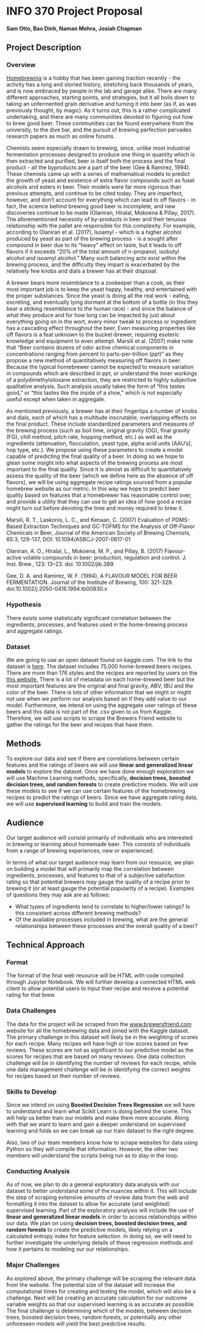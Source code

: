 # INFO 370 Project Proposal
#### Sam Otto, Bao Dinh, Naman Mehra, Josiah Chapman

## Project Description

### Overview

[Homebrewing](https://en.wikipedia.org/wiki/Homebrewing) is a hobby that has been gaining traction recently - the activity has a long and storied history, stretching back thousands of years, and is now embraced by people in the lab and garage alike. There are many different approaches, starting points, and strategies, but it all boils down to taking an unfermented grain derivative and turning it into beer (as if, as was previously thought, by magic). As it turns out, this is a rather complicated undertaking, and there are many communities devoted to figuring out how to brew good beer. These communities can be found everywhere from the university, to the dive bar, and the pursuit of brewing perfection pervades research papers as much as online forums.

Chemists seem especially drawn to brewing, since, unlike most industrial fermentation processes designed to produce one thing in quantity which is then extracted and purified, beer is itself both the process and the final product - all the byproducts are a part of the beer (Gee & Ramirez, 1994). These chemists came up with a series of mathematical models to predict the growth of yeast and existence of extra flavor compounds such as fusel alcohols and esters in beer. Their models were far more rigorous than previous attempts, and continue to be cited today. They are imperfect, however, and don’t account for everything which can lead to off flavors - in fact, the science behind brewing good beer is incomplete, and new discoveries continue to be made (Olaniran, Hiralal, Mokoena & Pillay, 2017). The aforementioned necessity of by-products in beer and their tenuous relationship with the pallet are responsible for this complexity. For example, according to Olaniran et al. (2017), Isoamyl - which is a higher alcohol produced by yeast as part of the brewing process - is a sought after compound in beer due to its “heavy” effect on taste, but it leads to off flavors if it exceeds “20% of the total amount of n-propanol, isobutyl alcohol and isoamyl alcohol.” Many such balancing acts exist within the brewing process, and the difficulty they impart is exacerbated by the relatively few knobs and dials a brewer has at their disposal.

A brewer bears more resemblance to a zookeeper than a cook, as their most important job is to keep the yeast happy, healthy, and entertained with the proper substances. Since the yeast is doing all the real work - eating, excreting, and eventually lying dormant at the bottom of a bottle (in this they bear a striking resemblance to the human race) - and since the balance of what they produce and for how long can be impacted by just about everything going on in the wort, every minor tweak to process or ingredient has a cascading effect throughout the beer. Even measuring properties like off flavors is a feat unknown to the bucket-brewer, requiring esoteric knowledge and equipment to even attempt. Marsili et al. (2007) make note that “Beer contains dozens of odor active chemical components in concentrations ranging from percent to parts-per-trillion (ppt)“ as they propose a new method of quantitatively measuring off flavors in beer. Because the typical homebrewer cannot be expected to measure variation in compounds which are described in ppt, or understand the inner workings of a polydimethylsiloxane extraction, they are restricted to highly subjective qualitative analysis. Such analysis usually takes the form of “this tastes good,” or “this tastes like the inside of a shoe,” which is not especially useful except when taken in aggregate.

As mentioned previously, a brewer has at their fingertips a number of knobs and dials, each of which has a multitude inscrutable, overlapping effects on the final product. These include standardized parameters and measures of the brewing process (such as boil time, original gravity (OG), final gravity (FG), chill method, pitch rate, hopping method, etc.) as well as the ingredients (attenuation, flocculation, yeast type, alpha acid units (AAU’s), hop type, etc.). We propose using these parameters to create a model capable of predicting the final quality of a beer. In doing so we hope to glean some insight into what aspects of the brewing process are most important to the final quality. Since it is almost as difficult to quantitatively assess the quality of the beer (which we define here as the absence of off flavors), we will be using aggregate recipe ratings sourced from a popular homebrew website as our metric. In this way we hope to predict beer quality based on features that a homebrewer has reasonable control over, and provide a utility that they can use to get an idea of how good a recipe might turn out before devoting the time and money required to brew it.

Marsili, R. T., Laskonis, L. C., and Kenaan, C. (2007) Evaluation of PDMS-Based Extraction Techniques and GC-TOFMS for the Analysis of Off-Flavor Chemicals in Beer, Journal of the American Society of Brewing Chemists, 65:3, 129-137, DOI: 10.1094/ASBCJ-2007-0617-01

Olaniran, A. O., Hiralal, L., Mokoena, M. P., and Pillay, B. (2017) Flavour‐active volatile compounds in beer: production, regulation and control. J. Inst. Brew., 123: 13–23. doi: 10.1002/jib.389.

Gee, D. A. and Ramirez, W. F. (1994), A FLAVOUR MODEL FOR BEER FERMENTATION. Journal of the Institute of Brewing, 100: 321-329. doi:10.1002/j.2050-0416.1994.tb00830.x

### Hypothesis

There exists some statistically significant correlation between the ingredients, processes, and features used in the home-brewing process and aggregate ratings.

### Dataset

We are going to use an open dataset found on kaggle.com. The link to the dataset is [here](https://www.kaggle.com/jtrofe/beer-recipes). The dataset includes 75,000 home-brewed beers recipes. There are more than 176 styles and the recipes are reported by users on the [this website.](https://www.brewersfriend.com/) There is a lot of metadata on each home-brewed beer but the most important features are the original and final gravity, ABV, IBU and the color of the beer. There is lots of other information that we might or might not use when we perform our analysis based on if they add value to our model.
Furthermore, we intend on using the aggregate user ratings of these beers and this data is not part of the .csv given to us from Kaggle. Therefore, we will use scripts to scrape the Brewers Friend website to gather the ratings for the beer and recipes that have them.

## Methods

To explore our data and see if there are correlations between certain features and the ratings of beers we will use **linear and generalized linear models** to explore the dataset. Once we have done enough exploration we will use Machine Learning methods, specifically, **decision trees, boosted decision trees, and random forests** to create predictive models. We will use these models to see if we can use certain features of the homebrewing recipes to predict the ratings of beers. Since we have aggregate rating data, we will use **supervised learning** to build and train the models.

## Audience

Our target audience will consist primarily of individuals who are interested in brewing or learning about homemade beer. This consists of individuals from a range of brewing experiences, new or experienced.

In terms of what our target audience may learn from our resource, we plan on building a model that will primarily map the correlation between ingredients, processes, and features to that of a subjective satisfaction rating so that potential brewers may gauge the quality of a recipe prior to brewing it (or at least gauge the potential popularity of a recipe). Examples of questions they may ask are as follows:

- What types of ingredients tend to correlate to higher/lower ratings? Is this consistent across different brewing methods?
- Of the available processes included in brewing, what are the general relationships between these processes and the overall quality of a beer?


## Technical Approach

### Format

The format of the final web resource will be HTML with code compiled through Jupyter Notebook. We will further develop a connected HTML web client to allow potential users to input their recipe and receive a potential rating for that brew.

### Data Challenges

The data for the project will be scraped from the www.brewersfriend.com website for all the homebrewing data and joined with the Kaggle dataset. The primary challenge in this dataset will likely be in the weighting of scores for each recipe. Many recipes will have high or low scores based on few reviews. These scores are not as significant to our predictive model as the scores for recipes that are based on many reviews. One data collection challenge will be in identifying the number of reviews for each recipe, while one data management challenge will be in identifying the correct weights for recipes based on their number of reviews.

### Skills to Develop

Since we intend on using **Boosted Decision Trees Regression** we will have to understand and learn what Scikit Learn is doing behind the scene. This will help us better train our models and make them more accurate. Along with that we want to learn and gain a deeper understand on supervised learning and folds so we can break up our train dataset to the right degree.

Also, two of our team members know how to scrape websites for data using Python so they will compile that information. However, the other two members will understand the scripts being run as to stay in the loop.

### Conducting Analysis

As of now, we plan to do a general exploratory data analysis with our dataset to better understand some of the nuances within it. This will include the step of scraping extensive amounts of review data from the web and formatting it into the dataset to allow for accurate (and weighted) supervised learning. Part of the exploratory analysis will include the use of **linear and generalized linear models** in order to access relationships within our data. We plan on using **decision trees, boosted decision trees, and random forests** to create the predictive models, likely relying on a calculated entropy index for feature selection. In doing so, we will need to further investigate the underlying details of these regression methods and how it pertains to modeling our our relationships.

### Major Challenges

As explored above, the primary challenge will be scraping the relevant data from the website. The potential size of the dataset will increase the computational times for creating and testing the model, which will also be a challenge. Next will be creating an accurate calculation for our outcome variable weights so that our supervised learning is as accurate as possible. The final challenge is determining which of the models, between decision trees, boosted decision trees, random forests, or potentially any other unforeseen models will yield the best predictive results.
